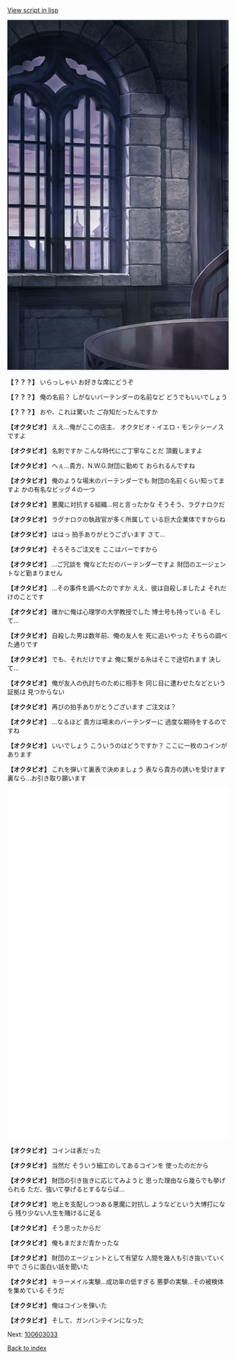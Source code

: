 [View script in lisp](../scripts/100603020.txt)

![church_room.png](../images/backgrounds/church_room.png)

**【？？？】**
いらっしゃい
お好きな席にどうぞ

**【？？？】**
俺の名前？
しがないバーテンダーの名前など
どうでもいいでしょう

**【？？？】**
おや、これは驚いた
ご存知だったんですか

**【オクタビオ】**
ええ…俺がここの店主、
オクタビオ・イエロ・モンテシーノス
ですよ

**【オクタビオ】**
名刺ですか
こんな時代にご丁寧なことだ
頂戴しますよ

**【オクタビオ】**
へぇ…貴方、N.W.G.財団に勤めて
おられるんですね

**【オクタビオ】**
俺のような場末のバーテンダーでも
財団の名前くらい知ってますよ
かの有名なビッグ４の一つ

**【オクタビオ】**
悪魔に対抗する組織…何と言ったかな
そうそう、ラグナロクだ

**【オクタビオ】**
ラグナロクの執政官が多く所属して
いる巨大企業体ですからね

**【オクタビオ】**
ははっ
拍手ありがとうございます
さて…

**【オクタビオ】**
そろそろご注文を
ここはバーですから

**【オクタビオ】**
…ご冗談を
俺などただのバーテンダーですよ
財団のエージェントなど勤まりません

**【オクタビオ】**
…その事件を調べたのですか
ええ、彼は自殺しましたよ
それだけのことです

**【オクタビオ】**
確かに俺は心理学の大学教授でした
博士号も持っている
そして…

**【オクタビオ】**
自殺した男は数年前、俺の友人を
死に追いやった
そちらの調べた通りです

**【オクタビオ】**
でも、それだけですよ
俺に繋がる糸はそこで途切れます
決して…

**【オクタビオ】**
俺が友人の仇討ちのために相手を
同じ目に遭わせたなどという証拠は
見つからない

**【オクタビオ】**
再びの拍手ありがとうございます
ご注文は？

**【オクタビオ】**
…なるほど
貴方は場末のバーテンダーに
過度な期待をするのですね

**【オクタビオ】**
いいでしょう
こういうのはどうですか？
ここに一枚のコインがあります

**【オクタビオ】**
これを弾いて裏表で決めましょう
表なら貴方の誘いを受けます
裏なら…お引き取り願います

![bg_white.png](../images/backgrounds/bg_white.png)

**【オクタビオ】**
コインは表だった

**【オクタビオ】**
当然だ
そういう細工のしてあるコインを
使ったのだから

**【オクタビオ】**
財団の引き抜きに応じてみようと
思った理由なら幾らでも挙げられる
ただ、強いて挙げるとするならば…

**【オクタビオ】**
地上を支配しつつある悪魔に対抗し
ようなどという大博打になら
残り少ない人生を賭けるに足る

**【オクタビオ】**
そう思ったからだ

**【オクタビオ】**
俺もまだまだ青かったな

**【オクタビオ】**
財団のエージェントとして有望な
人間を幾人も引き抜いていく中で
さらに面白い話を聞いた

**【オクタビオ】**
キラーメイル実験…成功率の低すぎる
悪夢の実験…その被検体を集めている
そうだ

**【オクタビオ】**
俺はコインを弾いた

**【オクタビオ】**
そして、ガンバンテインになった

Next: [100603033](100603033.md)

[Back to index](index.md)
